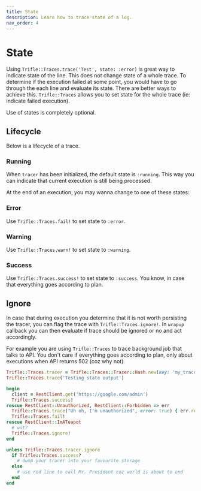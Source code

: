 ```yaml
---
title: State
description: Learn how to trace state of a log.
nav_order: 4
---
```


# State

Using `Trifle::Traces.trace('Test', state: :error)` is great way to indicate state of the line. This does not change state of a whole trace. To determine if the execution failed at some point, you would have to go through the each line and evaluate its state. There are better ways to achieve this. `Trifle::Traces` allows you to set state for the whole trace (ie: indicate failed execution).

Use of states is completely optional.

## Lifecycle

Below is a lifecycle of a trace.

### Running

When `tracer` has been initialized, the default state is `:running`. This way you can indicate that current execution is still being processed.

At the end of an execution, you may wanna change to one of these states:

### Error

Use `Trifle::Traces.fail!` to set state to `:error`.

### Warning

Use `Trifle::Traces.warn!` to set state to `:warning`.

### Success

Use `Trifle::Traces.success!` to set state to `:success`. You know, in case that everything goes according to plan.

## Ignore

In case that during execution you determine that it is not worth persisting the tracer, you can flag the trace with `Trifle::Traces.ignore!`. In `wrapup` callback you can then evaluate if trace should be ignored or no and act accordingly.

For example you are using `Trifle::Traces` to trace background job that talks to API. You don't care if everything goes according to plan, only about executions when API returns 502 (coz why not).

```ruby
Trifle::Traces.tracer = Trifle::Traces::Tracer::Hash.new(key: 'my_trace')
Trifle::Traces.trace('Testing state output')

begin
  client = RestClient.get('https://google.com/admin')
  Trifle::Traces.success!
rescue RestClient::Unauthorized, RestClient::Forbidden => err
  Trifle::Traces.trace("Uh oh, I'm unauthorized", error: true) { err.response }
  Trifle::Traces.fail!
rescue RestClient::ImATeapot
  # wut?
  Trifle::Traces.ignore!
end

unless Trifle::Traces.tracer.ignore
  if Trifle::Traces.success?
    # dump your tracer into your favourite storage
  else
    # use red line to call Mr. President coz world is about to end
  end
end
```

